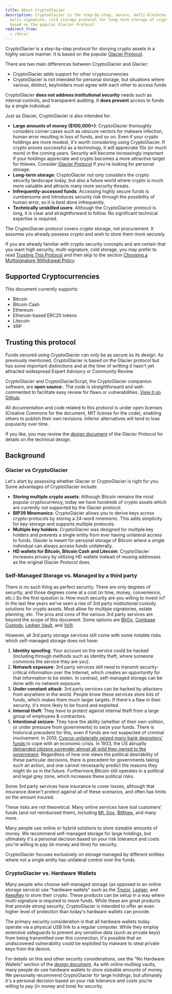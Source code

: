 ```yaml
---
title: About CryptoGlacier
description: CryptoGlacier is the step-by-step, secure, multi-blockchain,
  multi-signature, cold storage protocol for long-term storage of crypto assets
  based on the popular Glacier Protocol
redirect_from:
  - /docs/
---
```


CryptoGlacier is a step-by-step protocol for storying crypto assets in a
highly secure manner. It is based on the popular [Glacier Protocol](https://glacierprotocol.org/).

There are two main differences between CryptoGlacier and Glacier:
* CryptoGlacier adds support for other cryptocurrencies
* CryptoGlacier is not intended for personal storage, but situations where
various, distinct, keyholders must agree with each other to access funds

CryptoGlacier **does not address institutional security**
needs such as internal controls, and transparent auditing. It **does prevent**
access to funds by a single individual.

Just as Glacier, CryptoGlacier is also intended for:

* **Large amounts of money ($100,000+)**: CryptoGlacier thoroughly considers corner
cases such as obscure vectors for malware infection, human error resulting in loss
of funds, and so on.
Even if your crypto holdings are more modest, it's worth considering using
CryptoGlacier. If crypto proves successful as a technology, it will appreciate
10x (or much more) in the coming years. Security will become increasingly
important if your holdings appreciate and crypto becomes a more attractive
target for thieves.
Consider [Glacier Protocol](https://glacierprotocol.org/) if you're looking for
personal storage.
* **Long-term storage**: CryptoGlacier not only considers the crypto security
landscape today, but also a future world where crypto is much more valuable
and attracts many more security threats.
* **Infrequently-accessed funds**: Accessing highly secure funds is
cumbersome and introduces security risk through the possibility of human
error, so it is best done infrequently.
* **Technically unskilled users**: Although the CryptoGlacier protocol is long, it is
clear and straightforward to follow. No significant technical expertise is required.

The CryptoGlacier protocol covers crypto storage, not procurement. It assumes you
already possess crypto and wish to store them more securely.

If you are already familiar with crypto security concepts and are certain that
you want high security, multi-signature, cold storage, you may prefer to read
[Trusting This Protocol](#trusting-this-protocol) and then skip to the section
[Choosing a Multisignature Withdrawal Policy](../overview/multi-signature-security#choosing-a-multisignature-withdrawal-policy).

## Supported Cryptocurrencies

This document currently supports:
* Bitcoin
* Bitcoin Cash
* Ethereum
* Etherum-based ERC20 tokens
* Litecoin
* XRP



## Trusting this protocol

Funds secured using CryptoGlacier can only be as secure as its design.
As previously mentioned, CryptoGlacier is based on the Glacier protocol but
has some important distinctions and at the time of writting it hasn't yet
attracted widespread Expert Advisory or Community Review.

CryptoGlacier and CryptoGlacierScript, the CryptoGlacier companion software,
are **open source**:. The code is straightforward and well-commented to
facilitate easy review for flaws or vulnerabilities.
[View it on Github](https://github.com/vogelito/CryptoGlacierProtocol).

All documentation and code related to this protocol is under open licenses
(Creative Commons for the document, MIT license for the code), enabling others
to publish their own revisions. Inferior alternatives will tend to lose
popularity over time.

If you like, you may review the [design document](../design-doc/overview)
of the Glacier Protocol for details on the technical design.

## Background

### Glacier vs CryptoGlacier

Let's start by assessing whether Glacier or CryptoGlacier is right for you. Some
advantages of CryptoGlacier include:
* **Storing multiple crypto assets**: Although Bitcoin remains the most popular
cryptocurrency, today we have hundreds of crypto assets which are currently not
supported by the Glacier protocol.
* **BIP39 Mnemonics**: CryptoGlacier allows you to derive keys across
crypto-protocols by storing a 24-word mnemonic. This adds simplicity for key-storage
and supports multiple protocols.
* **Multiple key holders**: CryptoGlacier was designed for multiple key holders and
prevents a single entity from ever having unilateral access to funds. Glacier is
meant for personal storage of Bitcoin where a single individual can always access
funds unilaterally.
* **HD wallets for Bitcoin, Bitcoin Cash and Litecoin**: CryptoGlacier
increases privacy by utilizing HD wallets instead of reusing addresses as the
original Glacier Protocol does.

### Self-Managed Storage vs. Managed by a third party

There is no such thing as perfect security. There are only degrees of security,
and those degrees come at a cost (in time, money, convenience, etc.) So the
first question is: How much security are you willing to invest in?
In the last few years we've seen a rise of 3rd party institutional custody
solutions for crypto assets. Most allow for multiple signatories, estate planning,
etc. The pros and cons of the various 3rd party services are beyond the scope of
this document. Some options are
[BitGo](https://bitgo.com/),
[Coinbase Custody](https://custody.coinbase.com/),
[Ledger Vault](https://www.ledger.com/vault/), and
[Vo1t](https://vo1t.io/).

However, all 3rd party storage services still come with some notable risks
which self-managed storage does not have:

1. **Identity spoofing**: Your account on the service could be hacked (including
through methods such as identity theft, where someone convinces the service they
are you).
2. **Network exposure**: 3rd party services still need to transmit security-critical
information over the Internet, which creates an opportunity for that information
to be stolen. In contrast, self-managed storage can be done with no network
exposure.
3. **Under constant attack**: 3rd party services can be hacked by attackers from
anywhere in the world. People know these services store lots of funds, which
makes them much larger targets. If there's a flaw in their security, it's more
likely to be found and exploited.
4. **Internal theft**: They have to protect against internal theft from a large
group of employees & contractors.
5. **Intentional seizure**: They have the ability (whether of their own volition,
or under pressure from governments) to seize your funds.
There is historical precedent for this, even if funds are not suspected of
criminal involvement. In 2010,
[Cyprus unilaterally seized many bank depositors' funds ](https://www.theguardian.com/world/2013/mar/25/cyprus-bailout-deal-eu-closes-bank)
to cope with an economic crisis. In 1933, the US abruptly
[demanded citizens surrender almost all gold they owned to the government](https://en.wikipedia.org/wiki/Executive_Order_6102).
Regardless of how one views the political desirability of these particular
decisions, there is precedent for governments taking such an action, and one
cannot necessarily predict the reasons they might do so in the future.
Furthermore,Bitcoin still operates in a political and legal grey zone, which
increases these political risks.

Some 3rd party services have insurance to cover losses, although that
insurance doesn't protect against all of these scenarios, and often has limits
on the amount insured.

These risks are not theoretical. Many online services have lost customers' funds
(and not reimbursed them), including
[Mt. Gox](https://www.bloomberg.com/news/articles/2014-02-28/mt-gox-exchange-files-for-bankruptcy),
[Bitfinex](http://www.bbc.com/news/technology-37009319),
and many more.

Many people use online or hybrid solutions to store sizeable amounts of
money. We recommend self-managed storage for large holdings, but ultimately
it's a personal decision based on your risk tolerance and costs you're willing
to pay (in money and time) for security.

CryptoGlacier focuses exclusively on storage managed by different entities
where not a single entity has unilateral control over the funds.

### CryptoGlacier vs. Hardware Wallets

Many people who choose
self-managed storage (as opposed to an online storage service) use "hardware
wallets" such as the
[Trezor](https://trezor.io/),
[Ledger](https://www.ledgerwallet.com/),
and [KeepKey](https://www.keepkey.com/)
to store their crypto. These products can be setup in a way where multi-signature
is required to move funds. While these are great products that provide strong security,
CryptoGlacier is intended to offer an even higher level of protection than today's
hardware wallets can provide.

The primary security consideration is that
all hardware wallets today operate via a physical USB link to a regular
computer. While they employ extensive safeguards to prevent any sensitive
data (such as private keys) from being transmitted over this connection,
it's possible that an undiscovered vulnerability could be exploited by
malware to steal private keys from the device.

For details on this and other security considerations, see the
"No Hardware Wallets" section of the [design document](../design-doc/overview).
As with online multisig vaults, many people do use hardware wallets to store sizeable
amounts of money. We personally recommend CryptoGlacier for large holdings, but
ultimately it's a personal decision based on your risk tolerance and costs you're
willing to pay (in money and time) for security.

